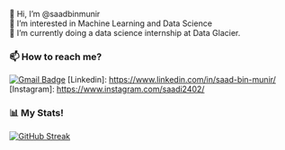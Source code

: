 👋 Hi, I’m @saadbinmunir <br />
👀 I’m interested in Machine Learning and Data Science <br />
🌱 I’m currently doing a data science internship at Data Glacier.<br />

### 📫 How to reach me?
[![Gmail Badge](https://img.shields.io/badge/-saadmunir24@gmail.com-c14438?style=flat-square&logo=Gmail&logoColor=white&link=mailto:saadmunir24@gmail.com)](mailto:saadmunir24@gmail.com)
[Linkedin]: https://www.linkedin.com/in/saad-bin-munir/
[Instagram]: https://www.instagram.com/saadi2402/

### 📊 My Stats!
[![GitHub Streak](https://github-readme-streak-stats.herokuapp.com/?user=saadbinmunir)](https://git.io/streak-stats)
